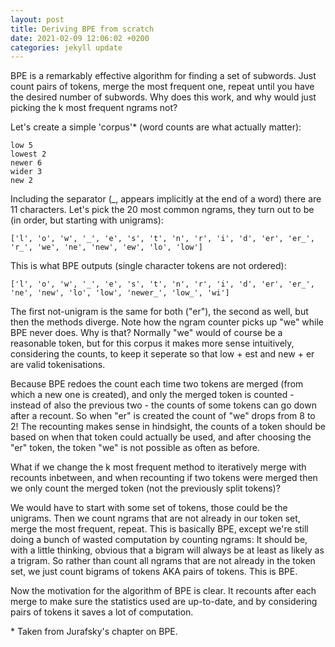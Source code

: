```yaml
---
layout: post
title: Deriving BPE from scratch
date: 2021-02-09 12:06:02 +0200
categories: jekyll update
---
```


BPE is a remarkably effective algorithm for finding a set of subwords. Just count pairs of tokens, merge the most frequent one, repeat until you have the desired number of subwords. Why does this work, and why would just picking the k most frequent ngrams not?

Let's create a simple 'corpus'\* (word counts are what actually matter):
```
low 5
lowest 2
newer 6
wider 3
new 2
```

Including the separator (\_, appears implicitly at the end of a word) there are 11 characters. Let's pick the 20 most common ngrams, they turn out to be (in order, but starting with unigrams):
```
['l', 'o', 'w', '_', 'e', 's', 't', 'n', 'r', 'i', 'd', 'er', 'er_', 'r_', 'we', 'ne', 'new', 'ew', 'lo', 'low']
```

This is what BPE outputs (single character tokens are not ordered):

```
['l', 'o', 'w', '_', 'e', 's', 't', 'n', 'r', 'i', 'd', 'er', 'er_', 'ne', 'new', 'lo', 'low', 'newer_', 'low_', 'wi']
```

The first not-unigram is the same for both ("er"), the second as well, but then the methods diverge. Note how the ngram counter picks up "we" while BPE never does. Why is that? Normally "we" would of course be a reasonable token, but for this corpus it makes more sense intuitively, considering the counts, to keep it seperate so that low + est and new + er are valid tokenisations.

Because BPE redoes the count each time two tokens are merged (from which a new one is created), and only the merged token is counted - instead of also the previous two - the counts of some tokens can go down after a recount. So when "er" is created the count of "we" drops from 8 to 2! The recounting makes sense in hindsight, the counts of a token should be based on when that token could actually be used, and after choosing the "er" token, the token "we" is not possible as often as before.

What if we change the k most frequent method to iteratively merge with recounts inbetween, and when recounting if two tokens were merged then we only count the merged token (not the previously split tokens)?

We would have to start with some set of tokens, those could be the unigrams. Then we count ngrams that are not already in our token set, merge the most frequent, repeat. This is basically BPE, except we're still doing a bunch of wasted computation by counting ngrams: It should be, with a little thinking, obvious that a bigram will always be at least as likely as a trigram. So rather than count all ngrams that are not already in the token set, we just count bigrams of tokens AKA pairs of tokens. This is BPE.

Now the motivation for the algorithm of BPE is clear. It recounts after each merge to make sure the statistics used are up-to-date, and by considering pairs of tokens it saves a lot of computation.


\* Taken from Jurafsky's chapter on BPE.
